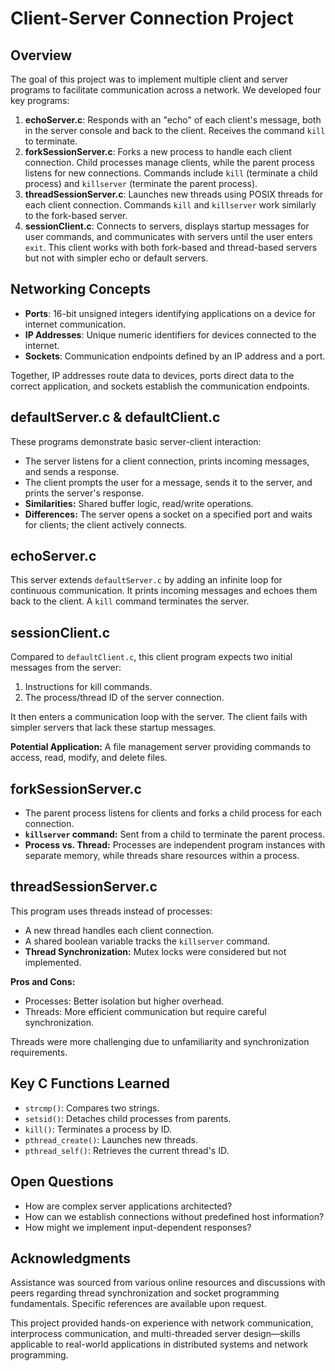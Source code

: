 # Client-Server Connection Project

## Overview
The goal of this project was to implement multiple client and server programs to facilitate communication across a network. We developed four key programs:

1. **echoServer.c**: Responds with an "echo" of each client's message, both in the server console and back to the client. Receives the command `kill` to terminate.
2. **forkSessionServer.c**: Forks a new process to handle each client connection. Child processes manage clients, while the parent process listens for new connections. Commands include `kill` (terminate a child process) and `killserver` (terminate the parent process).
3. **threadSessionServer.c**: Launches new threads using POSIX threads for each client connection. Commands `kill` and `killserver` work similarly to the fork-based server.
4. **sessionClient.c**: Connects to servers, displays startup messages for user commands, and communicates with servers until the user enters `exit`. This client works with both fork-based and thread-based servers but not with simpler echo or default servers.

## Networking Concepts

- **Ports**: 16-bit unsigned integers identifying applications on a device for internet communication.
- **IP Addresses**: Unique numeric identifiers for devices connected to the internet.
- **Sockets**: Communication endpoints defined by an IP address and a port.

Together, IP addresses route data to devices, ports direct data to the correct application, and sockets establish the communication endpoints.

## defaultServer.c & defaultClient.c

These programs demonstrate basic server-client interaction:
- The server listens for a client connection, prints incoming messages, and sends a response.
- The client prompts the user for a message, sends it to the server, and prints the server's response.
- **Similarities:** Shared buffer logic, read/write operations.
- **Differences:** The server opens a socket on a specified port and waits for clients; the client actively connects.

## echoServer.c

This server extends `defaultServer.c` by adding an infinite loop for continuous communication. It prints incoming messages and echoes them back to the client. A `kill` command terminates the server.

## sessionClient.c

Compared to `defaultClient.c`, this client program expects two initial messages from the server:
1. Instructions for kill commands.
2. The process/thread ID of the server connection.

It then enters a communication loop with the server. The client fails with simpler servers that lack these startup messages.

**Potential Application:** A file management server providing commands to access, read, modify, and delete files.

## forkSessionServer.c

- The parent process listens for clients and forks a child process for each connection.
- **`killserver` command:** Sent from a child to terminate the parent process.
- **Process vs. Thread:** Processes are independent program instances with separate memory, while threads share resources within a process.

## threadSessionServer.c

This program uses threads instead of processes:
- A new thread handles each client connection.
- A shared boolean variable tracks the `killserver` command.
- **Thread Synchronization:** Mutex locks were considered but not implemented.

**Pros and Cons:**
- Processes: Better isolation but higher overhead.
- Threads: More efficient communication but require careful synchronization.

Threads were more challenging due to unfamiliarity and synchronization requirements.

## Key C Functions Learned

- `strcmp()`: Compares two strings.
- `setsid()`: Detaches child processes from parents.
- `kill()`: Terminates a process by ID.
- `pthread_create()`: Launches new threads.
- `pthread_self()`: Retrieves the current thread's ID.

## Open Questions

- How are complex server applications architected?
- How can we establish connections without predefined host information?
- How might we implement input-dependent responses?

## Acknowledgments

Assistance was sourced from various online resources and discussions with peers regarding thread synchronization and socket programming fundamentals. Specific references are available upon request.

This project provided hands-on experience with network communication, interprocess communication, and multi-threaded server design—skills applicable to real-world applications in distributed systems and network programming.

